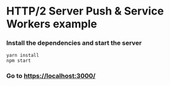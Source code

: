 # HTTP/2 Server Push & Service Workers example

### Install the dependencies and start the server

```
yarn install
npm start
```

### Go to [https://localhost:3000/](https://localhost:3000/)
